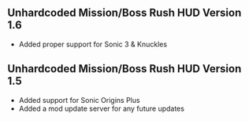 ## Unhardcoded Mission/Boss Rush HUD Version 1.6
- Added proper support for Sonic 3 & Knuckles

## Unhardcoded Mission/Boss Rush HUD Version 1.5
- Added support for Sonic Origins Plus
- Added a mod update server for any future updates